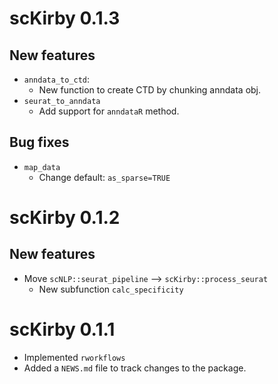 # scKirby 0.1.3

## New features

* `anndata_to_ctd`:
  - New function to create CTD by chunking anndata obj.
* `seurat_to_anndata`
  - Add support for `anndataR` method.
  
## Bug fixes

* `map_data`
  - Change default: `as_sparse=TRUE`

# scKirby 0.1.2

## New features

* Move `scNLP::seurat_pipeline` --> `scKirby::process_seurat`
  - New subfunction `calc_specificity`

# scKirby 0.1.1

* Implemented `rworkflows` 
* Added a `NEWS.md` file to track changes to the package.
